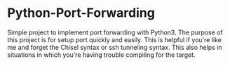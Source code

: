 # Python-Port-Forwarding
Simple project to implement port forwarding with Python3.  The purpose of this project is for setup port quickly and easily.  This is helpful if you're like me and forget the Chisel syntax or ssh tunneling syntax.  This also helps in situations in which you're having trouble compiling for the target.
